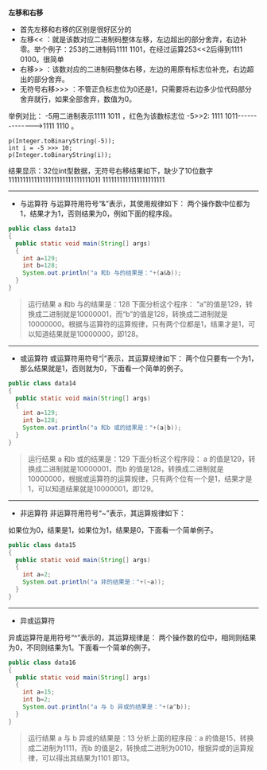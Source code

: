 **左移和右移**
- 首先左移和右移的区别是很好区分的
- 左移<< ：就是该数对应二进制码整体左移，左边超出的部分舍弃，右边补零。举个例子：253的二进制码1111 1101，在经过运算253<<2后得到1111 0100。很简单
- 右移>> ：该数对应的二进制码整体右移，左边的用原有标志位补充，右边超出的部分舍弃。
- 无符号右移>>> ：不管正负标志位为0还是1，只需要将右边多少位代码部分舍弃就行，如果全部舍弃，数值为0。

举例对比：
-5用二进制表示1111 1011
，红色为该数标志位
-5>>2: 1111 1011-------------->1111 1110
。

```
p(Integer.toBinaryString(-5));
int i = -5 >>> 10;
p(Integer.toBinaryString(i));
```
结果显示：32位int型数据，无符号右移结果如下，缺少了10位数字
11111111111111111111111111111011
1111111111111111111111

-------------------------------------------------------------------

- 与运算符
与运算符用符号“&”表示，其使用规律如下：
两个操作数中位都为1，结果才为1，否则结果为0，例如下面的程序段。

```java
public class data13
{
  public static void main(String[] args)
  {
    int a=129;
    int b=128;
    System.out.println("a 和b 与的结果是："+(a&b));
  }
}
```
>运行结果
a 和b 与的结果是：128
下面分析这个程序：
“a”的值是129，转换成二进制就是10000001，而“b”的值是128，转换成二进制就是10000000。根据与运算符的运算规律，只有两个位都是1，结果才是1，可以知道结果就是10000000，即128。
-------------------------------------------------------------

- 或运算符
或运算符用符号“|”表示，其运算规律如下：
两个位只要有一个为1，那么结果就是1，否则就为0，下面看一个简单的例子。

```java
public class data14
{
  public static void main(String[] args)
  {
    int a=129;
    int b=128;
    System.out.println("a 和b 或的结果是："+(a|b));
  }
}
```

>运行结果
a 和b 或的结果是：129
下面分析这个程序段：
a 的值是129，转换成二进制就是10000001，而b 的值是128，转换成二进制就是10000000，根据或运算符的运算规律，只有两个位有一个是1，结果才是1，可以知道结果就是10000001，即129。

--------------------------------------------------------------

- 非运算符
非运算符用符号“~”表示，其运算规律如下：

如果位为0，结果是1，如果位为1，结果是0，下面看一个简单例子。

```java
public class data15
{
  public static void main(String[] args)
  {
    int a=2;
    System.out.println("a 非的结果是："+(~a));
  }
}
```
---------------------------------------------------------------

- 异或运算符

异或运算符是用符号“^”表示的，其运算规律是：
两个操作数的位中，相同则结果为0，不同则结果为1。下面看一个简单的例子。

```java
public class data16
{
  public static void main(String[] args)
  {
    int a=15;
    int b=2;
    System.out.println("a 与 b 异或的结果是："+(a^b));
  }
}
```

>运行结果
a 与 b 异或的结果是：13
分析上面的程序段：a 的值是15，转换成二进制为1111，而b 的值是2，转换成二进制为0010，根据异或的运算规律，可以得出其结果为1101 即13。
